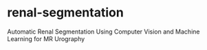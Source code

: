# renal-segmentation
Automatic Renal Segmentation Using Computer Vision and Machine Learning for MR Urography
